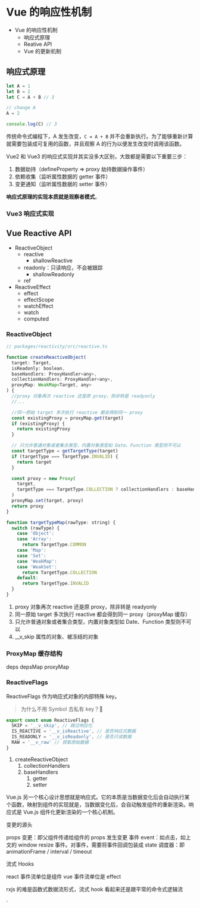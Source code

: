# Vue 的响应性机制

- Vue 的响应性机制
  - 响应式原理
  - Reative API
  - Vue 的更新机制

## 响应式原理

```js
let A = 1
let B = 2
let C = A + B // 3

// change A
A = 2

console.log(C) // 3
```

传统命令式编程下，A 发生改变，`C = A + B` 并不会重新执行。为了能够重新计算就需要包装成可复用的函数，并且观察 A 的行为以便发生改变时调用该函数。

Vue2 和 Vue3 的响应式实现并其实没多大区别，大致都是需要以下重要三步：

1. 数据劫持（defineProperty => proxy 劫持数据操作事件）
2. 依赖收集（监听属性数据的 getter 事件） 
3. 变更通知（监听属性数据的 setter 事件） 

**响应式原理的实现本质就是观察者模式**。

### Vue3 响应式实现

## Vue Reactive API

- ReactiveObject
  - reactive
    - shallowReactive
  - readonly：只读响应，不会被跟踪
    - shallowReadonly
  - ref
- ReactiveEffect
  - effect
  - effectScope
  - watchEffect
  - watch
  - computed

### ReactiveObject

```js
// packages/reactivity/src/reactive.ts

function createReactiveObject(
  target: Target,
  isReadonly: boolean,
  baseHandlers: ProxyHandler<any>,
  collectionHandlers: ProxyHandler<any>,
  proxyMap: WeakMap<Target, any>
) {
  //proxy 对象再次 reactive 还是原 proxy，除非转是 readyonly
  //...

  //同一原始 target 多次执行 reactive 都会得到同一 proxy
  const existingProxy = proxyMap.get(target)
  if (existingProxy) {
    return existingProxy
  }

  // 只允许普通对象或者集合类型，内置对象类型如 Date、Function 类型则不可以
  const targetType = getTargetType(target)
  if (targetType === TargetType.INVALID) {
    return target
  }

  const proxy = new Proxy(
    target,
    targetType === TargetType.COLLECTION ? collectionHandlers : baseHandlers
  )
  proxyMap.set(target, proxy)
  return proxy
}

function targetTypeMap(rawType: string) {
  switch (rawType) {
    case 'Object':
    case 'Array':
      return TargetType.COMMON
    case 'Map':
    case 'Set':
    case 'WeakMap':
    case 'WeakSet':
      return TargetType.COLLECTION
    default:
      return TargetType.INVALID
  }
}
```

1. proxy 对象再次 reactive 还是原 proxy，除非转是 readyonly
2. 同一原始 target 多次执行 reactive 都会得到同一 proxy（proxyMap 缓存）
3. 只允许普通对象或者集合类型，内置对象类型如 Date、Function 类型则不可以
4. __v_skip 属性的对象、被冻结的对象
   
### ProxyMap 缓存结构
deps
depsMap
proxyMap

### ReactiveFlags

ReactiveFlags 作为响应式对象的内部特殊 key。

> 为什么不用 Symbol 去私有 key？:thinking:

```ts
export const enum ReactiveFlags {
  SKIP = '__v_skip', // 跳过响应化
  IS_REACTIVE = '__v_isReactive', // 是否响应式数据
  IS_READONLY = '__v_isReadonly', // 是否只读数据
  RAW = '__v_raw' // 获取原始数据
}
```







1. createReactiveObject
   1. collectionHandlers
   2. baseHandlers
      1. getter
      2. setter

Vue.js 另一个核心设计思想就是响应式。它的本质是当数据变化后会自动执行某个函数，映射到组件的实现就是，当数据变化后，会自动触发组件的重新渲染。响应式是 Vue.js 组件化更新渲染的一个核心机制。


变更的源头

props 变更：即父组件传递给组件的 props 发生变更
事件 event：如点击，如上文的 window resize 事件。对事件，需要将事件回调包装成 state
调度器：即 animationFrame / interval / timeout


流式 Hooks

react 事件流单位是组件
vue 事件流单位是 effect

rxjs 的难是函数式数据流形式，流式 hook 看起来还是跟平常的命令式逻辑流


·